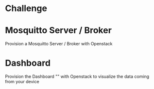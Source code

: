 # Challenge

# Mosquitto Server / Broker

Provision a Mosquitto Server / Broker with Openstack

# Dashboard

Provision the Dashboard "" with Openstack to visualize the data coming from your device


